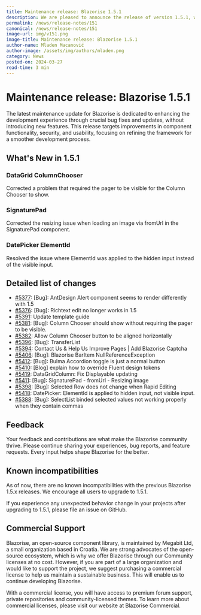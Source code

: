 ```yaml
---
title: Maintenance release: Blazorise 1.5.1
description: We are pleased to announce the release of version 1.5.1, which includes important bug fixes and enhancements. This release focuses on improving stability and addressing key issues identified by our user community.
permalink: /news/release-notes/151
canonical: /news/release-notes/151
image-url: img/v151.png
image-title: Maintenance release: Blazorise 1.5.1
author-name: Mladen Macanović
author-image: /assets/img/authors/mladen.png
category: News
posted-on: 2024-03-27
read-time: 3 min
---
```


# Maintenance release: Blazorise 1.5.1

The latest maintenance update for Blazorise is dedicated to enhancing the development experience through crucial bug fixes and updates, without introducing new features. This release targets improvements in component functionality, security, and usability, focusing on refining the framework for a smoother development process.

## What's New in 1.5.1

### DataGrid ColumnChooser

Corrected a problem that required the pager to be visible for the Column Chooser to show.

### SignaturePad

Corrected the resizing issue when loading an image via fromUrl in the SignaturePad component.

### DatePicker ElementId

Resolved the issue where ElementId was applied to the hidden input instead of the visible input.

## Detailed list of changes

- [#5377](https://github.com/Megabit/Blazorise/issues/5377): [Bug]: AntDesign Alert component seems to render differently with 1.5
- [#5376](https://github.com/Megabit/Blazorise/issues/5376): [Bug]: Richtext edit no longer works in 1.5
- [#5391](https://github.com/Megabit/Blazorise/issues/5391): Update template guide
- [#5381](https://github.com/Megabit/Blazorise/issues/5381): [Bug]: Column Chooser should show without requiring the pager to be visible.
- [#5382](https://github.com/Megabit/Blazorise/issues/5382): Allow Column Chooser button to be aligned horizontally
- [#5396](https://github.com/Megabit/Blazorise/issues/5396): [Bug]: TransferList
- [#5394](https://github.com/Megabit/Blazorise/issues/5394): Contact Us & Help Us Improve Pages | Add Blazorise Captcha
- [#5406](https://github.com/Megabit/Blazorise/issues/5406): [Bug]: Blazorise BarItem NullReferenceException
- [#5412](https://github.com/Megabit/Blazorise/issues/5412): [Bug]: Bulma Accordion toggle is just a normal button
- [#5410](https://github.com/Megabit/Blazorise/issues/5410): [Blog] explain how to override Fluent design tokens
- [#5419](https://github.com/Megabit/Blazorise/pull/5419): DataGridColumn: Fix Displayable updating
- [#5411](https://github.com/Megabit/Blazorise/issues/5411): [Bug]: SignaturePad - fromUrl - Resizing image
- [#5398](https://github.com/Megabit/Blazorise/issues/5398): [Bug]: Selected Row does not change when Rapid Editing
- [#5418](https://github.com/Megabit/Blazorise/issues/5418): DatePicker: ElementId is applied to hidden input, not visible input.
- [#5388](https://github.com/Megabit/Blazorise/issues/5388): [Bug]: SelectList binded selected values not working properly when they contain commas

## Feedback

Your feedback and contributions are what make the Blazorise community thrive. Please continue sharing your experiences, bug reports, and feature requests. Every input helps shape Blazorise for the better.

## Known incompatibilities

As of now, there are no known incompatibilities with the previous Blazorise 1.5.x releases. We encourage all users to upgrade to 1.5.1.

If you experience any unexpected behavior change in your projects after upgrading to 1.5.1, please file an issue on GitHub.

## Commercial Support

Blazorise, an open-source component library, is maintained by Megabit Ltd, a small organization based in Croatia. We are strong advocates of the open-source ecosystem, which is why we offer Blazorise through our Community licenses at no cost. However, if you are part of a large organization and would like to support the project, we suggest purchasing a commercial license to help us maintain a sustainable business. This will enable us to continue developing Blazorise.

With a commercial license, you will have access to premium forum support, private repositories and community-licensed themes. To learn more about commercial licenses, please visit our website at Blazorise Commercial.
